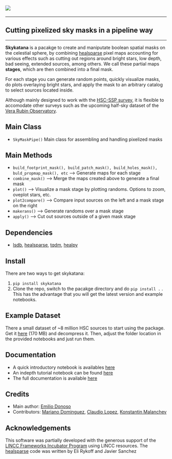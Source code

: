 # <img src="./docs/croppedSCR.png">
---
## **Cutting pixelized sky masks in a pipeline way**
---
**Skykatana** is a pacakge to create and maniputate boolean spatial masks on the
celestial sphere, by combining [healsparse](https://github.com/LSSTDESC/healsparse) pixel maps
accounting for various effects such as cutting out regions around bright stars, low depth, bad
seeing, extended sources, among others. We call these partial maps **stages**, which are then
combined into a final mask.

For each stage you can generate random points, quickly visualize masks, do plots overlaying
bright stars, and apply the mask to an arbitrary catalog to select sources located inside.

Although mainly designed to work with the [HSC-SSP survey](https://hsc-release.mtk.nao.ac.jp/doc/),
it is flexible to accomodate other surveys such as the upcoming half-sky dataset of the
[Vera Rubin Observatory](https://rubinobservatory.org/).

Main Class
-------------
* ``SkyMaskPipe()``
    Main class for assembling and handling pixelized masks

Main Methods
-------------
* ``build_footprint_mask(), build_patch_mask(), build_holes_mask(), buld_propmap_mask(), etc``
    --> Generate maps for each stage
* ``combine_mask()``
    --> Merge the maps created above to generate a final mask
* ``plot()``
    --> Visualize a mask stage by plotting randoms. Options to zoom, oveplot stars, etc.
* ``plot2compare()``
    --> Compare input sources on the left and a mask stage on the right
* ``makerans()``
    --> Generate randoms over a mask stage
* ``apply()``
    --> Cut out sources outside of a given mask stage

Dependencies
------------
* [lsdb](https://github.com/astronomy-commons/lsdb), [healsparse](https://github.com/LSSTDESC/healsparse),
[tqdm](https://github.com/tqdm/tqdm), [healpy](https://github.com/healpy/healpy)

Install
-------
There are two ways to get skykatana:
1. `pip install skykatana`
2. Clone the repo, switch to the pacakge directory and do `pip install .` . This has the advantage that you will
get the latest version and example notebooks.

Example Dataset
---------------
There a small dataset of ~8 million HSC sources to start using the package. Get it [here](https://drive.google.com/file/d/1Fft9E9uD1eXs-8Dxb8bp5ou1bEtCTkgr/view?usp=sharing) 
(170 MB) and decompress it. Then, adjust the folder location in the provided notebooks and just run them. 

Documentation
-------------
* A quick introductory notebook is availables [here](https://github.com/samotracio/skykatana/blob/main/notebooks/quick_example_hsc.ipynb)
* An indepth tutorial notebook can be found [here](https://github.com/samotracio/skykatana/blob/main/notebooks/indepth_usage.ipynb)
* The full documentation is available [here](https://skykatana.readthedocs.io/en/latest/)

Credits
-------
* Main author: [Emilio Donoso](mailto:emiliodon@gmail.com)
* Contributors: [Mariano Dominguez](mailto:mariano.dominguez@unc.edu.ar),
[Claudio Lopez](mailto:yoclaudioantonio1@gmail.com), [Konstantin Malanchev](mailto:hombit@gmail.com)

Acknowledgements
----------------
This software was partially developed with the generous support of the [LINCC Frameworks Incubator Program](https://lsstdiscoveryalliance.org/programs/lincc-frameworks/incubators/) using LINCC resources. The [healsparse](https://github.com/LSSTDESC/healsparse) code was written by Eli Rykoff and Javier Sanchez

